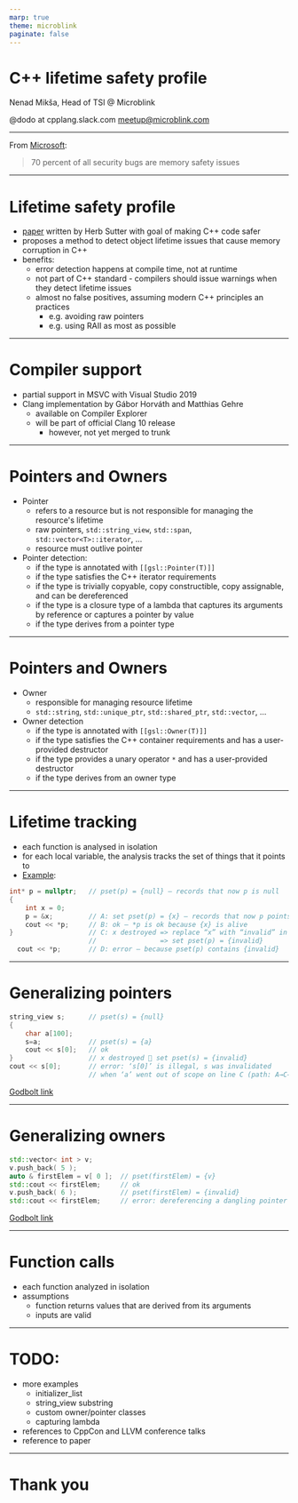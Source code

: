 ```yaml
---
marp: true
theme: microblink
paginate: false
---
```


<!-- _class: title -->

# C++ lifetime safety profile

Nenad Mikša, Head of TSI @ Microblink

@dodo at cpplang.slack.com
meetup@microblink.com

---

<!-- _class: quote-large -->

From [Microsoft](https://www.zdnet.com/article/microsoft-70-percent-of-all-security-bugs-are-memory-safety-issues/):

> 70 percent of all security bugs are memory safety issues

---

# Lifetime safety profile

- [paper](https://github.com/isocpp/CppCoreGuidelines/blob/master/docs/Lifetime.pdf) written by Herb Sutter with goal of making C++ code safer
- proposes a method to detect object lifetime issues that cause memory corruption in C++
- benefits:
    - error detection happens at compile time, not at runtime
    - not part of C++ standard - compilers should issue warnings when they detect lifetime issues
    - almost no false positives, assuming modern C++ principles an practices
        - e.g. avoiding raw pointers
        - e.g. using RAII as most as possible

---

# Compiler support

- partial support in MSVC with Visual Studio 2019
- Clang implementation by Gábor Horváth and Matthias Gehre
    - available on Compiler Explorer
    - will be part of official Clang 10 release
        - however, not yet merged to trunk

---

# Pointers and Owners

- Pointer
    - refers to a resource but is not responsible for managing the resource's lifetime
    - raw pointers, `std::string_view`, `std::span`, `std::vector<T>::iterator`, ...
    - resource must outlive pointer
- Pointer detection:
    - if the type is annotated with `[[gsl::Pointer(T)]]`
    - if the type satisfies the C++ iterator requirements
    - if the type is trivially copyable, copy constructible, copy assignable, and can be dereferenced
    - if the type is a closure type of a lambda that captures its arguments by reference or captures a pointer by value
    - if the type derives from a pointer type

---

# Pointers and Owners

- Owner
    - responsible for managing resource lifetime
    - `std::string`, `std::unique_ptr`, `std::shared_ptr`, `std::vector`, ...
- Owner detection
    - if the type is annotated with `[[gsl::Owner(T)]]`
    - if the type satisfies the C++ container requirements and has a user-provided destructor
    - if the type provides a unary operator `*` and has a user-provided destructor
    - if the type derives from an owner type

---

# Lifetime tracking

- each function is analysed in isolation
- for each local variable, the analysis tracks the set of things that it points to
- [Example](https://godbolt.org/z/p-a-7m):

```c++
int* p = nullptr;   // pset(p) = {null} – records that now p is null
{
    int x = 0;
    p = &x;         // A: set pset(p) = {x} – records that now p points to x
    cout << *p;     // B: ok – *p is ok because {x} is alive
}                   // C: x destroyed => replace “x” with “invalid” in all psets
                    //                => set pset(p) = {invalid}
  cout << *p;       // D: error – because pset(p) contains {invalid}
```

---

# Generalizing pointers

```c++
string_view s;      // pset(s) = {null}
{
    char a[100];
    s=a;            // pset(s) = {a}
    cout << s[0];   // ok
}                   // x destroyed  set pset(s) = {invalid}
cout << s[0];       // error: ‘s[0]’ is illegal, s was invalidated
                    // when ‘a’ went out of scope on line C (path: A→C→D)
```

[Godbolt link](https://godbolt.org/z/3vgrnq)

---

# Generalizing owners

```c++
std::vector< int > v;
v.push_back( 5 );
auto & firstElem = v[ 0 ];  // pset(firstElem) = {v}
std::cout << firstElem;     // ok
v.push_back( 6 );           // pset(firstElem) = {invalid}
std::cout << firstElem;     // error: dereferencing a dangling pointer
```

[Godbolt link](https://godbolt.org/z/jBnKsV)

---

# Function calls

- each function analyzed in isolation
- assumptions
    - function returns values that are derived from its arguments
    - inputs are valid

---

# TODO:
- more examples
    - initializer_list
    - string_view substring
    - custom owner/pointer classes
    - capturing lambda
- references to CppCon and LLVM conference talks
- reference to paper

---

<!-- _class: quote-large -->

# Thank you
